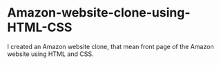 # Amazon-website-clone-using-HTML-CSS
I created an Amazon website clone, that mean  front page of the Amazon website  using HTML and CSS.
